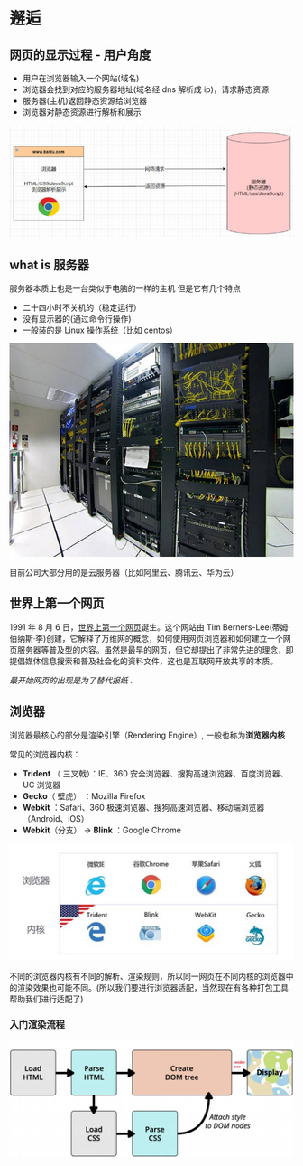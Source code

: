 # 邂逅

## 网页的显示过程 - 用户角度

- 用户在浏览器输入一个网站(域名)
- 浏览器会找到对应的服务器地址(域名经 dns 解析成 ip)，请求静态资源
- 服务器(主机)返回静态资源给浏览器
- 浏览器对静态资源进行解析和展示

![网页显示](/img/web/page.jpg)

## what is 服务器

服务器本质上也是一台类似于电脑的一样的主机
但是它有几个特点

- 二十四小时不关机的（稳定运行）
- 没有显示器的(通过命令行操作)
- 一般装的是 Linux 操作系统（比如 centos）

![服务器](/img/web/server.jpg)

目前公司大部分用的是云服务器（比如阿里云、腾讯云、华为云）

## 世界上第一个网页

1991 年 8 月 6 日，[世界上第一个网页](http://info.cern.ch/hypertext/WWW/TheProject.html)诞生。这个网站由 Tim Berners-Lee(蒂姆·伯纳斯·李)创建，它解释了万维网的概念，如何使用网页浏览器和如何建立一个网页服务器等普及型的内容。虽然是最早的网页，但它却提出了非常先进的理念，即提倡媒体信息搜索和普及社会化的资料文件，这也是互联网开放共享的本质。

_最开始网页的出现是为了替代报纸_ .

## 浏览器

浏览器最核心的部分是渲染引擎（Rendering Engine）, 一般也称为**浏览器内核**

常见的浏览器内核：

- **Trident** （ 三叉戟）：IE、360 安全浏览器、搜狗高速浏览器、百度浏览器、UC 浏览器
- **Gecko**（ 壁虎） ：Mozilla Firefox
- **Webkit** ：Safari、360 极速浏览器、搜狗高速浏览器、移动端浏览器（Android、iOS）
- **Webkit**（分支） -> **Blink** ：Google Chrome

![浏览器内核](/img/web/renderingEngine.jpg)

不同的浏览器内核有不同的解析、渲染规则，所以同一网页在不同内核的浏览器中的渲染效果也可能不同。(所以我们要进行浏览器适配，当然现在有各种打包工具帮助我们进行适配了)

### 入门渲染流程

![render](/img/web/render.jpg)
